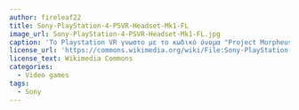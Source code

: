 ```yaml
---
author: fireleaf22
title: Sony-PlayStation-4-PSVR-Headset-Mk1-FL
image_url: Sony-PlayStation-4-PSVR-Headset-Mk1-FL.jpg
caption: 'Το Playstation VR γνωστο με το κωδικό όνομα "Project Morpheus" είναι μία επικεφαλής σησκευη εικονικής πραγματικότητας κατασκεθασμένη απο την Sony Computer Entertainment, η οποία κυκλοφόρησε το 2016'
license_url: 'https://commons.wikimedia.org/wiki/File:Sony-PlayStation-4-PSVR-Headset-Mk1-FL.jpg'
license_text: Wikimedia Commons
categories:
  - Video games
tags:
  - Sony
---
```

